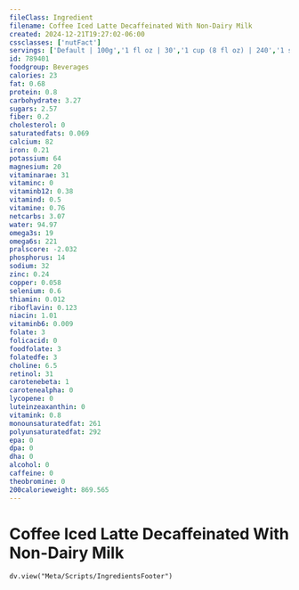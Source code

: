 ```yaml
---
fileClass: Ingredient
filename: Coffee Iced Latte Decaffeinated With Non-Dairy Milk
created: 2024-12-21T19:27:02-06:00
cssclasses: ['nutFact']
servings: ['Default | 100g','1 fl oz | 30','1 cup (8 fl oz) | 240','1 small | 360','1 medium | 480','1 large | 600']
id: 789401
foodgroup: Beverages
calories: 23
fat: 0.68
protein: 0.8
carbohydrate: 3.27
sugars: 2.57
fiber: 0.2
cholesterol: 0
saturatedfats: 0.069
calcium: 82
iron: 0.21
potassium: 64
magnesium: 20
vitaminarae: 31
vitaminc: 0
vitaminb12: 0.38
vitamind: 0.5
vitamine: 0.76
netcarbs: 3.07
water: 94.97
omega3s: 19
omega6s: 221
pralscore: -2.032
phosphorus: 14
sodium: 32
zinc: 0.24
copper: 0.058
selenium: 0.6
thiamin: 0.012
riboflavin: 0.123
niacin: 1.01
vitaminb6: 0.009
folate: 3
folicacid: 0
foodfolate: 3
folatedfe: 3
choline: 6.5
retinol: 31
carotenebeta: 1
carotenealpha: 0
lycopene: 0
luteinzeaxanthin: 0
vitamink: 0.8
monounsaturatedfat: 261
polyunsaturatedfat: 292
epa: 0
dpa: 0
dha: 0
alcohol: 0
caffeine: 0
theobromine: 0
200calorieweight: 869.565
---
```


# Coffee Iced Latte Decaffeinated With Non-Dairy Milk

```dataviewjs
dv.view("Meta/Scripts/IngredientsFooter")
```